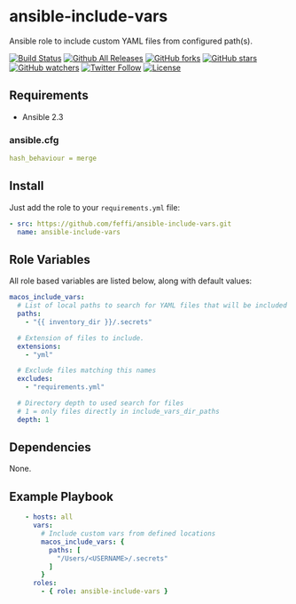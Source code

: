 # ansible-include-vars

Ansible role to include custom YAML files from configured path(s).

[![Build Status](https://img.shields.io/travis/feffi/ansible-macos-include-vars.svg)](https://travis-ci.org/feffi/ansible-macos-include-vars) [![Github All Releases](https://img.shields.io/github/downloads/feffi/ansible-macos-include-vars/total.svg)](https://github.com/feffi/ansible-macos-include-vars) [![GitHub forks](https://img.shields.io/github/forks/feffi/ansible-macos-include-vars.svg?style=social&label=Fork)](https://github.com/feffi/ansible-macos-include-vars) [![GitHub stars](https://img.shields.io/github/stars/feffi/ansible-macos-include-vars.svg?style=social&label=Star)](https://github.com/feffi/ansible-macos-include-vars) [![GitHub watchers](https://img.shields.io/github/watchers/feffi/ansible-macos-include-vars.svg?style=social&label=Watch)](https://github.com/feffi/ansible-macos-include-vars) [![Twitter Follow](https://img.shields.io/twitter/follow/feffi1.svg?style=social&label=Follow)](https://twitter.com/feffi1) [![License](http://img.shields.io/:license-mit-blue.svg)](https://github.com/feffi/ansible-macos-include-vars/blob/master/LICENSE)

## Requirements

- Ansible 2.3

### ansible.cfg

```yaml
hash_behaviour = merge
```

## Install

Just add the role to your ``requirements.yml`` file:

```yaml
- src: https://github.com/feffi/ansible-include-vars.git
  name: ansible-include-vars
```

## Role Variables

All role based variables are listed below, along with default values:

```yaml
macos_include_vars:
  # List of local paths to search for YAML files that will be included as Ansible vars.
  paths:
    - "{{ inventory_dir }}/.secrets"

  # Extension of files to include.
  extensions:
    - "yml"

  # Exclude files matching this names
  excludes:
    - "requirements.yml"

  # Directory depth to used search for files
  # 1 = only files directly in include_vars_dir_paths
  depth: 1
```

## Dependencies

None.

## Example Playbook

```yaml
    - hosts: all
      vars:
        # Include custom vars from defined locations
        macos_include_vars: {
          paths: [
            "/Users/<USERNAME>/.secrets"
          ]
        }
      roles:
        - { role: ansible-include-vars }
```
